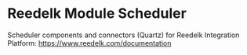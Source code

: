 # Reedelk Module Scheduler

Scheduler components and connectors (Quartz) for Reedelk Integration Platform: https://www.reedelk.com/documentation
